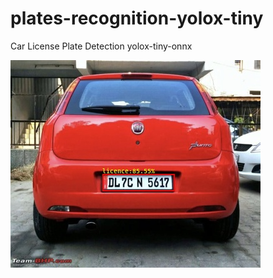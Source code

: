 # plates-recognition-yolox-tiny
Car License Plate Detection yolox-tiny-onnx


![example](https://github.com/Kurmangozhin/plates-recognition-yolox-tiny/blob/main/yolox-tiny.jpg)
